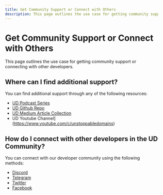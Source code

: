 ```yaml
---
title: Get Community Support or Connect with Others
description: This page outlines the use case for getting community support or connecting with other developers.
---
```


# Get Community Support or Connect with Others

This page outlines the use case for getting community support or connecting with other developers.

## Where can I find additional support?

You can find additional support through any of the following resources: 
* [UD Podcast Series](https://the-unstoppable-podcast.simplecast.com/)
* [UD Github Repo](https://github.com/unstoppabledomains)
* [UD Medium Article Collection](https://medium.com/unstoppabledomains)
* UD Youtube Channel](https://www.youtube.com/c/unstoppabledomains)

## How do I connect with other developers in the UD Community?

You can connect with our developer community using the following methods:
* [Discord](https://discord.com/invite/JWrEAAbp6R)
* [Telegram](https://t.me/unstoppabledomains)
* [Twitter](https://twitter.com/unstoppableweb)
* [Facebook](https://www.facebook.com/unstoppableweb/)